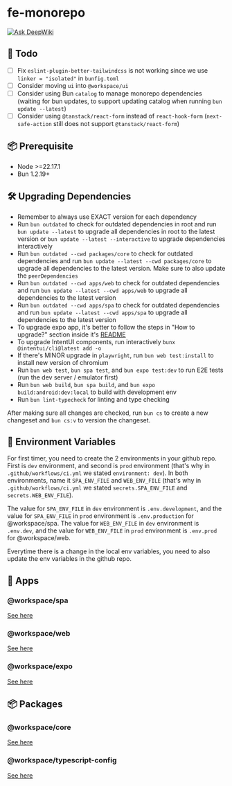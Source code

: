 # fe-monorepo

[![Ask DeepWiki](https://deepwiki.com/badge.svg)](https://deepwiki.com/rifandani/fe-monorepo)

## 🎯 Todo

- [ ] Fix `eslint-plugin-better-tailwindcss` is not working since we use `linker = "isolated"` in `bunfig.toml`
- [ ] Consider moving `ui` into `@workspace/ui`
- [ ] Consider using Bun `catalog` to manage monorepo dependencies (waiting for bun updates, to support updating catalog when running `bun update --latest`)
- [ ] Consider using `@tanstack/react-form` instead of `react-hook-form` (`next-safe-action` still does not support `@tanstack/react-form`)

## 📦 Prerequisite

- Node >=22.17.1
- Bun 1.2.19+

## 🛠️ Upgrading Dependencies

- Remember to always use EXACT version for each dependency
- Run `bun outdated` to check for outdated dependencies in root and run `bun update --latest` to upgrade all dependencies in root to the latest version or `bun update --latest --interactive` to upgrade dependencies interactively
- Run `bun outdated --cwd packages/core` to check for outdated dependencies and run `bun update --latest --cwd packages/core` to upgrade all dependencies to the latest version. Make sure to also update the `peerDependencies`
- Run `bun outdated --cwd apps/web` to check for outdated dependencies and run `bun update --latest --cwd apps/web` to upgrade all dependencies to the latest version
- Run `bun outdated --cwd apps/spa` to check for outdated dependencies and run `bun update --latest --cwd apps/spa` to upgrade all dependencies to the latest version
- To upgrade expo app, it's better to follow the steps in "How to upgrade?" section inside it's [README](./apps/expo/README.md)
- To upgrade IntentUI components, run interactively `bunx @intentui/cli@latest add -o`
- If there's MINOR upgrade in `playwright`, run `bun web test:install` to install new version of chromium
- Run `bun web test`, `bun spa test`, and `bun expo test:dev` to run E2E tests (run the dev server / emulator first)
- Run `bun web build`, `bun spa build`, and `bun expo build:android:dev:local` to build with development env
- Run `bun lint-typecheck` for linting and type checking

After making sure all changes are checked, run `bun cs` to create a new changeset and `bun cs:v` to version the changeset.

## 📝 Environment Variables

For first timer, you need to create the 2 environments in your github repo.
First is `dev` environment, and second is `prod` environment (that's why in `.github/workflows/ci.yml` we stated `environment: dev`).
In both environments, name it `SPA_ENV_FILE` and `WEB_ENV_FILE` (that's why in `.github/workflows/ci.yml` we stated `secrets.SPA_ENV_FILE` and `secrets.WEB_ENV_FILE`).

The value for `SPA_ENV_FILE` in `dev` environment is `.env.development`, and the value for `SPA_ENV_FILE` in `prod` environment is `.env.production` for @workspace/spa.
The value for `WEB_ENV_FILE` in `dev` environment is `.env.dev`, and the value for `WEB_ENV_FILE` in `prod` environment is `.env.prod` for @workspace/web.

Everytime there is a change in the local env variables, you need to also update the env variables in the github repo.

## 📱 Apps

### @workspace/spa

[See here](./apps/spa/README.md)

### @workspace/web

[See here](./apps/web/README.md)

### @workspace/expo

[See here](./apps/expo/README.md)

## 📦 Packages

### @workspace/core

[See here](./packages/core/README.md)

### @workspace/typescript-config

[See here](./packages/typescript-config/README.md)
